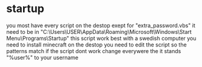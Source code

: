 # startup
you most have every script on the destop exept for "extra_password.vbs" it need to be in "C:\Users\USER\AppData\Roaming\Microsoft\Windows\Start Menu\Programs\Startup"
this script work best with a swedish computer
you need to install minecraft on the destop
you need to edit the script so the patterns match
if the script dont work change everywere the it stands "%user%" to your username
